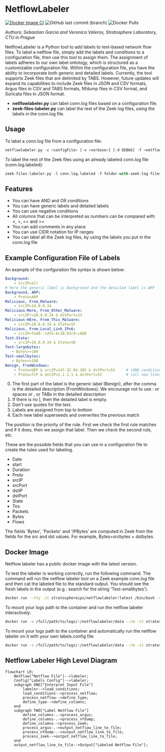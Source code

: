 # NetflowLabeler
[![Docker Image CI](https://github.com/stratosphereips/netflowlabeler/actions/workflows/docker-image.yml/badge.svg)](https://github.com/stratosphereips/netflowlabeler/actions/workflows/docker-image.yml)
![GitHub last commit (branch)](https://img.shields.io/github/last-commit/stratosphereips/netflowlabeler/main)
![Docker Pulls](https://img.shields.io/docker/pulls/stratosphereips/netflowlabeler?color=green)


_Authors: Sebastian Garcia and Veronica Valeros, Stratosphere Laboratory, CTU in Prague_

NetflowLabeler is a Python tool to add labels to text-based network flow files. To label a netflow file, simply add the labels and conditions to a configuration file, then use this tool to assign them. The assignment of labels adheres to our own label ontology, which is structured as a customizable configuration file. Within the configuration file, you have the ability to incorporate both generic and detailed labels. Currently, the tool supports Zeek files that are delimited by TABS. However, future updates will expand its capabilities to include Zeek files in JSON and CSV formats, Argus files in CSV and TABS formats, Nfdump files in CSV format, and Suricata files in JSON format.

- __netflowlabeler.py__ can label conn.log files based on a configuration file.
- __zeek-files-labeler.py__ can label the rest of the Zeek log files, using the labels in the conn.log file.


## Usage

To label a conn.log file from a configuration file:

```python
netflowlabeler.py -c <configFile> [-v <verbose>] [-d DEBUG] -f <netflowFile> [-h]
```
To label the rest of the Zeek files using an already labeled conn.log file (conn.log.labeled):

```python
zeek-files-labeler.py -l conn.log.labeled -f folder-with-zeek-log-files
```

## Features

- You can have AND and OR conditions
- You can have generic labels and detailed labels
- You can use negative conditions
- All columns that can be interpreted as numbers can be compared with <, >, <= and >=
- You can add comments in any place
- You can use CIDR notation for IP ranges
- You can label all the Zeek log files, by using the labels you put in the conn.log file

## Example Configuration File of Labels

An example of the confguration file syntax is shown below:

```yaml
Background:
    - srcIP=all
# Here the generic label is Background and the detailed label is ARP
Background, ARP: 
    - Proto=ARP
Malicious, From_Malware:
    - srcIP=10.0.0.34
Malicious-More, From_Other_Malware:
    - srcIP!=10.0.0.34 & dstPort=23
Malicious-HEre, From_This_Malware:
    - srcIP=10.0.0.34 & State=SF
Malicious, From_Local_Link_IPv6:
    - srcIP=fe80::1dfe:6c38:93c9:c808
Test-State:
    - srcIP=10.0.0.34 & State=S0
Test-largebytes:
   - Bytes>=100
Test-smallbytes:
   - Bytes<=100
Benign, FromWindows:
    - Proto=UDP & srcIP=147.32.84.165 & dstPort=53     # (AND conditions go in one line)
    - Proto=TCP & dstIP=1.1.1.1 & dstPort=53           # (all new lines are OR conditions)
```

0. The first part of the label is the generic label (Benign), after the comma is the detailed description (FromWindows). We encourage not to use : or spaces or , or TABs in the detailed description
1. If there is no |, then the detailed label is empty. 
2. Don't use quotes for the text.
3. Labels are assigned from top to bottom
4. Each new label superseeds and overwrites the previous match

The position is the priority of the rule. First we check the first rule matches and if it does, then we assign that label. Then we check the second rule, etc.


These are the possible fields that you can use in a configuration file to create the rules used for labeling.

- Date
- start
- Duration
- Proto
- srcIP
- srcPort
- dstIP
- dstPort
- State
- Tos
- Packets
- Bytes
- Flows

The fields 'Bytes', 'Packets' and 'IPBytes' are computed in Zeek from the fields for the src and dst values. For example, Bytes=srcbytes + dstbytes

## Docker Image

Netflow labeler has a public docker image with the latest version. 

To test the labeler is working correctly, run the following command. The command will run the netflow labeler tool on a Zeek example conn.log file and then cat the labeled file to the standard output. You should see the fresh labels in the output (e.g.: search for the string 'Test-smallbytes').

```bash
docker run --tty -it stratosphereips/netflowlabeler:latest /bin/bash -c 'python3 netflowlabeler.py -c labels.config  -f examples/conn.tab.log ; cat examples/conn.tab.log.labeled'
```

To mount your logs path to the container and run the netflow labeler interactively:
```bash
docker run -v /full/path/to/logs/:/netflowlabeler/data --rm -it stratosphereips/netflowlabeler:latest /bin/bash
```

To mount your logs path to the container and automatically run the netflow labeler on it with your own labels.config file:
```bash
docker run -v /full/path/to/logs/:/netflowlabeler/data --rm -it stratosphereips/netflowlabeler:latest python3 netflowlabeler.py -c data/labels.config -f data/conn.log
```

## Netflow Labeler High Level Diagram

```mermaid
flowchart LR;
    NetFlow["Netflow File"]-->labeler;
    Config["Labels Config"]-->labeler;
    subgraph ONE["Interpret Input File"]
        labeler-->load_conditions;
        load_conditions-->process_netflow;
        process_netflow-->define_type;
        define_type-->define_columns;
    end
    subgraph TWO["Label NetFlow File"]
        define_columns-.->process_argus;
        define_columns-.->process_nfdump;
        define_columns-->process_zeek;
        process_argus-.->output_netflow_line_to_file;
        process_nfdump-.->output_netflow_line_to_file;
        process_zeek-->output_netflow_line_to_file;
    end
    output_netflow_line_to_file-->Output["Labeled NetFlow File"];
```
